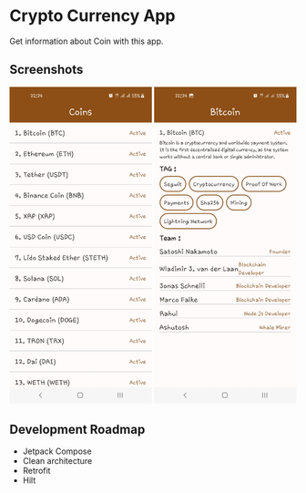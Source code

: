 # Crypto Currency App

Get information about Coin with this app.

## Screenshots

<p align = "center">
    <img src="screenshots/home.jpg" width="250" alt="crypto home">
    <img src="screenshots/detail.jpg" width="250" alt="crypto detail">
</p>

## Development Roadmap

- Jetpack Compose
- Clean architecture
- Retrofit
- Hilt